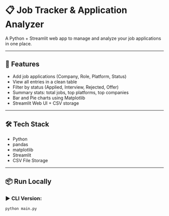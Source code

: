 
# 📋 Job Tracker & Application Analyzer

A Python + Streamlit web app to manage and analyze your job applications in one place.

---

## 🚀 Features

- Add job applications (Company, Role, Platform, Status)
- View all entries in a clean table
- Filter by status (Applied, Interview, Rejected, Offer)
- Summary stats: total jobs, top platforms, top companies
- Bar and Pie charts using Matplotlib
- Streamlit Web UI + CSV storage

---

## 🛠 Tech Stack

- Python
- pandas
- matplotlib
- Streamlit
- CSV File Storage

---

## 📦 Run Locally

### ▶ CLI Version:
```bash
python main.py

